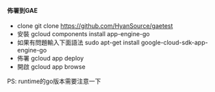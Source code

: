 #### 佈署到GAE

- clone
git clone https://github.com/HyanSource/gaetest
- 安裝
gcloud components install app-engine-go
- 如果有問題輸入下面語法
sudo apt-get install google-cloud-sdk-app-engine-go
- 佈署
gcloud app deploy
- 開啟
gcloud app browse

PS:
runtime的go版本需要注意一下